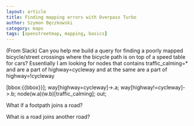 ```yaml
---
layout: article
title: Finding mapping errors with Overpass Turbo
author: Szymon Bęczkowski
category: maps
tags: [openstreetmap, mapping, basics]
---
```


(From Slack) Can you help me build a query for finding a poorly mapped bicycle/street crossings where the bicycle path is on top of a speed table for cars? Essentially I am looking for nodes that contains traffic_calming=* and are a part of highway=cycleway and at the same are a part of highway=!cycleway

[bbox:{{bbox}}];
way[highway=cycleway]->.a;
way[highway!=cycleway]->.b;
node(w.a)(w.b)[traffic_calming];
out;

What if a footpath joins a road?

What is a road joins another road? 